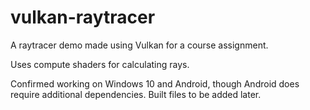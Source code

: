 # vulkan-raytracer

A raytracer demo made using Vulkan for a course assignment. 

Uses compute shaders for calculating rays.

Confirmed working on Windows 10 and Android, though Android does require additional dependencies. Built files to be added later.
